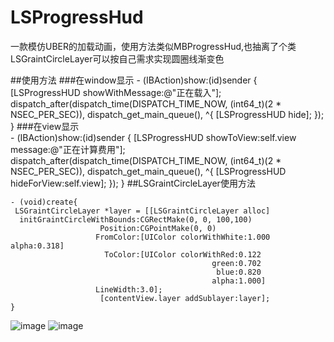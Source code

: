 # LSProgressHud
一款模仿UBER的加载动画，使用方法类似MBProgressHud,也抽离了个类LSGraintCircleLayer可以按自己需求实现圆圈线渐变色

##使用方法
###在window显示
	- (IBAction)show:(id)sender 
	{
        [LSProgressHUD showWithMessage:@"正在载入"];
        dispatch_after(dispatch_time(DISPATCH_TIME_NOW, (int64_t)(2 * NSEC_PER_SEC)), dispatch_get_main_queue(), ^{
            [LSProgressHUD hide];
        });
	}
###在view显示	
	- (IBAction)show:(id)sender 
	{
      [LSProgressHUD showToView:self.view message:@"正在计算费用"];
      dispatch_after(dispatch_time(DISPATCH_TIME_NOW, (int64_t)(2 * NSEC_PER_SEC)), dispatch_get_main_queue(), ^{
        [LSProgressHUD hideForView:self.view];
     });
}
##LSGraintCircleLayer使用方法

	- (void)create{
	 LSGraintCircleLayer *layer = [[LSGraintCircleLayer alloc]
      initGraintCircleWithBounds:CGRectMake(0, 0, 100,100)
                        Position:CGPointMake(0, 0)
                       FromColor:[UIColor colorWithWhite:1.000 alpha:0.318]
                         ToColor:[UIColor colorWithRed:0.122
                                                 green:0.702
                                                  blue:0.820
                                                 alpha:1.000]
                       LineWidth:3.0]; 	
                		[contentView.layer addSublayer:layer]; 
    }
 

![image](https://github.com/lsmakethebest/LSProgressHud/blob/master/images/image1.png)
![image](https://github.com/lsmakethebest/LSProgressHud/blob/master/images/image2.png)
